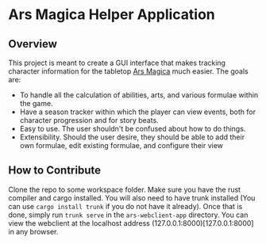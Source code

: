 # Ars Magica Helper Application

## Overview
This project is meant to create a GUI interface that makes tracking
character information for the tabletop [Ars Magica](https://www.atlas-games.com/arsmagica/) much easier.
The goals are:
- To handle all the calculation of abilities, arts, and various formulae within the game.
- Have a season tracker within which the player can view events, both for character progression and for story beats.
- Easy to use. The user shouldn't be confused about how to do things.
- Extensibility. Should the user desire, they should be able to add their own formulae, edit existing formulae, and configure their view

## How to Contribute
Clone the repo to some workspace folder. Make sure you have the rust compiler and cargo installed. You will also need to have trunk installed (You can use `cargo install trunk` if you do not have it already). Once that is done, simply run `trunk serve` in the `ars-webclient-app` directory. You can view the webclient at the localhost address (127.0.0.1:8000)[127.0.0.1:8000] in any browser.